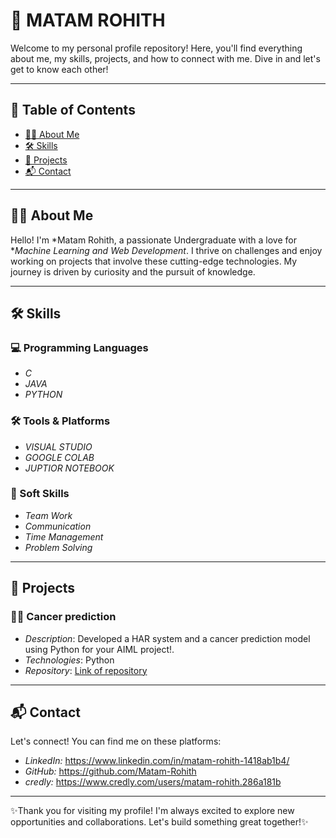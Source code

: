 # 🌟 MATAM ROHITH

Welcome to my personal profile repository! Here, you'll find everything about me, my skills, projects, and how to connect with me. Dive in and let's get to know each other!

---

## 📖 Table of Contents
- [🙋‍♂️ About Me](https://github.com/Matam-Rohith#%EF%B8%8F-about-me)
- [🛠️ Skills](https://github.com/Matam-Rohith#%EF%B8%8F-skills)
- [🚀 Projects](https://github.com/Matam-Rohith#-projects)
- [📬 Contact](https://github.com/Matam-Rohith#-contact)

---

## 🙋‍♂️ About Me

Hello! I'm *Matam Rohith, a passionate Undergraduate with a love for **Machine Learning and Web Development*. I thrive on challenges and enjoy working on projects that involve these cutting-edge technologies. My journey is driven by curiosity and the pursuit of knowledge.

---

## 🛠️ Skills

### 💻 Programming Languages
- *C*
- *JAVA*
- *PYTHON*
<!--
### 📚 Frameworks & Libraries
- *[Framework 1]*
- *[Framework 2]*
- *[Framework 3]*
-->
### 🛠️ Tools & Platforms
- *VISUAL STUDIO*
- *GOOGLE COLAB*
- *JUPTIOR NOTEBOOK*

### 🌱 Soft Skills
- *Team Work*
- *Communication*
- *Time Management*
- *Problem Solving*
---

## 🚀 Projects

### 🚶‍♂️ Cancer prediction
- *Description*: Developed a HAR system and a cancer prediction model using Python for your AIML project!.
- *Technologies*: Python
- *Repository*: [Link of repository](https://github.com/Matam-Rohith/AIML-LABS/blob/main/Cancer%20Prediction.ipynb)

---

## 📬 Contact

Let's connect! You can find me on these platforms:

-  *LinkedIn:* https://www.linkedin.com/in/matam-rohith-1418ab1b4/
-  *GitHub:* https://github.com/Matam-Rohith
-  *credly:*  https://www.credly.com/users/matam-rohith.286a181b

---

✨Thank you for visiting my profile! I'm always excited to explore new opportunities and collaborations. Let's build something great together!✨
